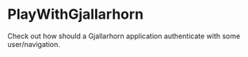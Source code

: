 # PlayWithGjallarhorn
Check out how should a Gjallarhorn application authenticate with some user/navigation.
